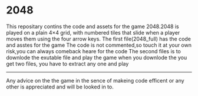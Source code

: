# 2048
This repositary contins the code and assets for the game 2048.2048 is played on a plain 4×4 grid, with numbered tiles that slide when a player moves them using the four arrow keys.
The first file(2048_full) has the code and asstes for the game 
  The code is not commented,so touch it at your own risk,you can always comeback heare for the code
The second files is to downlode the exutable file and play the game
  when you downlode the you get two files, you have to extract any one and play


---------------------------------------------------------------------------------------------------------------
Any advice on the the game in the sence of makeing code efficent or any other is appreciated and will be looked in to.

